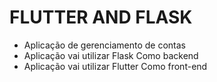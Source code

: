 <h1>FLUTTER AND FLASK </h1>

- Aplicação de gerenciamento de contas 
- Aplicação vai utilizar Flask Como backend
- Aplicação vai utilizar Flutter Como front-end
